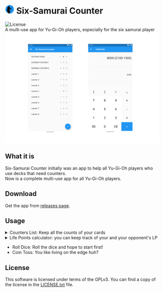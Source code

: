 # ![](./.github/screenshot-README/Icon.png) Six-Samurai Counter
![License](https://img.shields.io/badge/License-GPLv3-blue.svg)<br>
A multi-use app for Yu-Gi-Oh players, especially for the six samurai player
<br>
![](./.github/screenshot-README/all.png)
## What it is

Six-Samurai Counter initially was an app to help all Yu-Gi-Oh players who use decks that need counters. <br>
Now is a complete multi-use app for all Yu-Gi-Oh players.

## Download
Get the app from [releases page](https://github.com/Ggwppino/SixSamuraiCounter/releases).

## Usage

<details><summary> Counters List: Keep all the counts of your cards</summary>
  <ul>
  <li>Press "+" button: add a counter</li>
  <li>Long Press "+" button: add a Gateway Counter (increment count 2 by 2)</li></ul>
</details>

<details><summary> Life Points calculator: you can keep track of your and your opponent's LP</summary>
 <ul><li>Long press "CE" button: reset select lifpoints player</li>
 <li>Press "⤿" button: reset all lifepoints</li></ul>
</details>

- Roll Dice: Roll the dice and hope to start first!
- Coin Toss: You like living on the edge huh?

## License

This software is licensed under terms of the GPLv3. You can find a copy of the license in the [LICENSE.txt](https://github.com/Ggwppino/SixSamuraiCounter/blob/master/LICENSE.txt) file.
